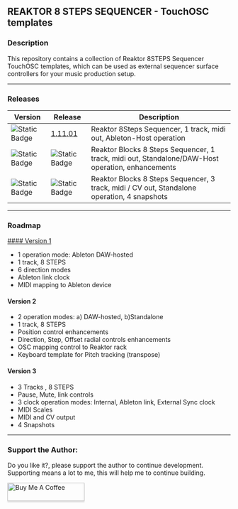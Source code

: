 ## REAKTOR 8 STEPS SEQUENCER - TouchOSC templates

### Description
This repository contains a collection of Reaktor 8STEPS Sequencer TouchOSC templates, which can be used as external sequencer surface controllers for your music production setup.

---

### Releases

| Version | Release | Description   |
| ------------ | ------------ | ------------ |
| ![Static Badge](https://img.shields.io/badge/1-00FFFFFF) | [1.11.01](Reaktor-8STEPS-V1/) | Reaktor 8Steps Sequencer, 1 track, midi out, Ableton-Host operation|
| ![Static Badge](https://img.shields.io/badge/2-FF00FFFF) | ![Static Badge](https://img.shields.io/badge/2-On_Development-FF00FFFF) |  Reaktor Blocks 8 Steps Sequencer, 1 track, midi out, Standalone/DAW-Host operation, enhancements |
| ![Static Badge](https://img.shields.io/badge/3-FF00FFFF) | ![Static Badge](https://img.shields.io/badge/3-On_Development-FF00FFFF) |  Reaktor Blocks 8 Steps Sequencer, 3 track, midi / CV out, Standalone operation, 4 snapshots |
 
---

### Roadmap

[#### Version 1](Reaktor-8STEPS-V1/)
- 1 operation mode: Ableton DAW-hosted
- 1 track, 8 STEPS
- 6 direction modes
- Ableton link clock
- MIDI mapping to Ableton device 	

#### Version 2
- 2 operation modes: a) DAW-hosted, b)Standalone
- 1 track, 8 STEPS
- Position control enhancements
- Direction, Step, Offset radial controls enhancements
- OSC mapping control to Reaktor rack 	
- Keyboard template for Pitch tracking (transpose)

#### Version 3
- 3 Tracks , 8 STEPS 
- Pause, Mute, link controls 
- 3 clock operation modes: Internal, Ableton link, External Sync clock
- MIDI Scales
- MIDI and CV output
- 4 Snapshots

---

### Support the Author:
<p> Do you like it?, please support the author to continue development. <br>
Supporting means a lot to me, this will help me to continue building. <p>
<a href="https://www.buymeacoffee.com/r1c4rd0" target="_blank"><img src="https://www.buymeacoffee.com/assets/img/custom_images/orange_img.png" alt="Buy Me A Coffee" style="height: 41px !important;width: 174px !important;box-shadow: 0px 3px 2px 0px rgba(190, 190, 190, 0.5) !important;-webkit-box-shadow: 0px 3px 2px 0px rgba(190, 190, 190, 0.5) !important;" ></a>

